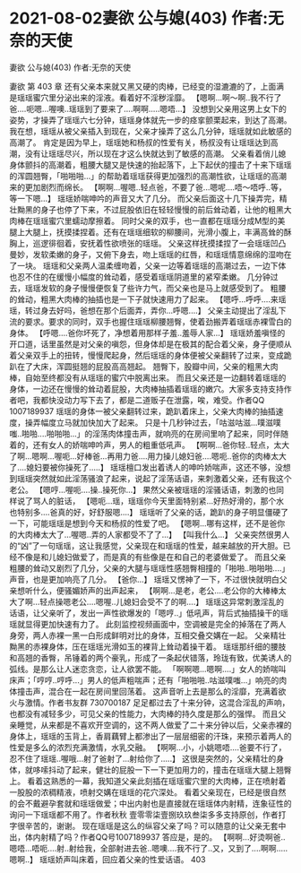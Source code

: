 # 2021-08-02妻欲 公与媳(403) 作者:无奈的天使



妻欲 公与媳(403) 作者:无奈的天使



妻欲 第 403 章
还有父亲本来就又黑又硬的肉棒，已经变的湿漉漉的了，上面满是瑶瑶蜜穴里分泌出来的淫液。看着好不淫秽淫靡。
【嗯啊...啊～啊..我不行了爸....呃嗯...喔噢..瑶瑶到了要来了....啊啊.....嗯唔...】 没想到父亲用这男上女下的姿势，才操弄了瑶瑶六七分钟，瑶瑶身体就先一步的痉挛颤栗起来，到达了高潮。  我在想，瑶瑶从被父亲插入到现在，父亲才操弄了这么几分钟，瑶瑶就如此敏感的高潮了。 肯定是因为早上，瑶瑶她和杨叔的性爱有关，杨叔没有让瑶瑶达到高潮，没有让瑶瑶尽兴，所以现在才这么快就达到了敏感的高潮。
父亲看着俏儿媳身体颤抖的高潮着，粗腰大腿又是快速的抬起落下，上下起伏的撞击了十来下瑶瑶的浑圆翘臀，「啪啪啪...」的帮助着瑶瑶获得更加强烈的高潮性欲，让瑶瑶的高潮来的更加剧烈而绵长。
【啊啊...喔嗯..轻点爸，不要了爸...嗯呢....唔～唔呼..等，等一下嗯...】 瑶瑶娇喘呻吟的声音又大了几分。
而父亲后面这十几下操弄完，精壮黝黑的身子也停了下来，不过屁股依旧在轻轻慢慢的前后耸动着，让他的粗黑大肉棒在瑶瑶蜜穴里蠕动摩擦着。 同时父亲的双手，也一直都在瑶瑶分成M型的美腿上大腿上，抚摸揉捏着。还有在瑶瑶细软的柳腰间，光滑小腹上，丰满高耸的酥胸上，巡逻徘徊着，安抚着性欲喷张的瑶瑶。 父亲这样抚摸揉捏了一会瑶瑶凹凸曼妙，发软柔嫩的身子，又俯下身去，吻上瑶瑶的红唇，和瑶瑶情意绵绵的湿吻在了一块。
瑶瑶和父亲两人温柔缠吻着，父亲一边等着瑶瑶的高潮过去，一边下体也忍不住的在缓慢小幅度的耸动着，感受着瑶瑶阴道里的紧窄柔嫩。
几分钟过去，瑶瑶发软的身子慢慢便恢复了些许力气，而父亲也是马上就感受到了。 粗腰的耸动，粗黑大肉棒的抽插也是一下子就快速用力了起来。
【嗯呼...呼呼....来瑶瑶，转过身去好吗，爸想在那个后面弄，弄你...呼嗯....】 父亲主动提出了淫乱下流的要求。要求的同时，双手也握住瑶瑶柳腰翘臀，使着劲搬弄着瑶瑶赤裸雪白的身体。
【呼嗯....爸你坏死了，净想着用那样子羞..羞辱人家...】 瑶瑶娇羞嗔怪的开口道，话里虽然是对父亲的嗔怨，但身体却是在极其的配合着父亲，身子便顺从着父亲双手上的扭转，慢慢爬起身，然后瑶瑶的身体便被父亲翻转了过来，变成跪趴在了大床，浑圆挺翘的屁股高高翘起。 翘臀下，股瓣中间，父亲的粗黑大肉棒，自始至终都没有从瑶瑶的蜜穴中脱离出来。 而且父亲还是一边翻转着瑶瑶的身体，一边还在慢慢的耸动着屁股，大肉棒抽插着瑶瑶的嫩穴。大家多支持支持作者吧，我都快没动力写下去了，都是二道贩子在泄露，唉，难受。作者QQ 1007189937
瑶瑶的身体一被父亲翻转过来，跪趴着床上，父亲大肉棒的抽插速度，操弄幅度立马就加快加大了起来。 只是十几秒钟过去，「咕滋咕滋...噗滋噗嗤..啪啪....啪啪啪...」的淫荡肉体撞击声，就响亮的在房间里响了起来，同时伴随着的，还有女人的娇喘呻吟声，男人的粗重低吼声。
【啊啊...爸你轻..轻点，太大了啊...嗯啊...喔呃...好棒爸...再用力爸....用力操儿媳妇爸....嗯呃..爸你的肉棒太大了....媳妇要被你操死了.....】 瑶瑶檀口发出着诱人的呻吟娇喘声，这还不够，没想到瑶瑶突然就如此淫荡骚浪了起来，说起了淫荡话语，来刺激着父亲，还有我这个老公。
【嗯哼...喔呃....操..操死你...】 果然父亲被瑶瑶的淫骚话语，刺激的也同样说了骂人的脏话， 【嗯呃...瑶，瑶瑶你今天里面特别紧...好热好滑的，那个水也特别多....爸真的好，好舒服嗯....】
瑶瑶听了父亲的话，跪趴的身子明显僵硬了一下，可能瑶瑶是想到今天和杨叔的性爱了吧。 【嗯啊...哪有这样，还不是爸你的大肉棒太大了...喔嗯..弄的人家都受不了了...】
【叫我什么...】 父亲突然很男人的“凶”了一句瑶瑶，这让我感觉，父亲现在和瑶瑶的性爱，越来越放的开大胆。已经不像是和儿媳妇做爱了，而是真的有些像是在和自己的老婆做爱了。 而且父亲粗腰的耸动又剧烈了几分，父亲的大腿与瑶瑶性感翘臀相撞的「啪啪..啪啪啪....」声音，也是更加响亮了几分。
【爸你...】 瑶瑶又愣神了一下，不过很快就明白父亲想听什么，便骚媚娇声的出声起来， 【啊啊...是老，老公....老公你的大棒棒太大了啊...轻点操嗯老公....嗯喔..儿媳妇会受不了的啊....】
瑶瑶这异常刺激淫乱的话语，让父亲听了，发出一声性欲爆发的「嗯哼..」低吼声，背后式抽插操干的瑶瑶就显得更加快速有力了。
此刻监控视频画面中，空调被是完全的掉落在了两人身旁，两人赤裸一黑一白形成鲜明对比的身体，互相交叠交媾在一起。 父亲精壮黝黑的赤裸身体，压在瑶瑶光滑如玉的裸背上耸动着操干着。
瑶瑶那纤细的腰肢和高翘的香臀，吊锤着的两个豪乳，形成了一条起伏错落，玲珑有致，优美诱人的弧线。是那么让人迷恋贪恋，让人欲罢不能。
「啊啊嗯...嗯啊....」女人的娇喘叫床声；「哼哼..哼呼...」男人的低声粗喘声；还有「啪啪啪..咕滋噗嗤...」响亮的肉体撞击声，混合在一起在房间里回荡着。 这声音听上去是那么的淫靡，充满着欲火与激情。作者书友群 730700187 足足都过去了十来分钟，这混合淫乱的声响，也都没有减轻多少，可见父亲的性能力，大肉棒的持久度是那么的强悍。
而且父亲睡觉，从来都是不喜欢开空调的，这不两人做爱了二十来分钟以后，父亲赤裸的身体上，瑶瑶的玉背上，香肩藕臂上都渗出了一层层细密的汗珠，来预示着两人的性爱是多么的浓烈充满激情，水乳交融。
【啊啊...小，小姚嗯唔....爸要不行了，忍不住了瑶瑶..喔哦...射了爸射了...射给你了.....】 这很是突然的，父亲精壮的身体，就哆嗦抖动了起来，健壮的屁股一下一下更加用力的，撞击在瑶瑶大腿上翘臀上。
看着这熟悉的一幕，我知道父亲此刻插在瑶瑶蜜穴里的大肉棒，正在喷射着一股股的浓稠精液，喷射交媾在瑶瑶的花穴深处。
看着父亲现在，已经是很自然的会不戴避孕套就和瑶瑶做爱；中出内射也是直接就在瑶瑶体内射精，连象征性的询问一下瑶瑶都不用了。作者秋秋 壹零零柒壹捌玖玖叁柒多多支持原创，作者打字很辛苦的，谢谢。
现在瑶瑶是这么的纵容父亲了吗？可以随意的让父亲无套中出，体内射精了吗？作者QQ号1007189937 答应是，是的。
【啊啊...好烫啊爸..嗯唔...唔呃....射..射给我，全部射进去爸..嗯噢....我不行了..又，又到了....啊啊.....嗯啊..】 瑶瑶娇声叫床着，回应着父亲的性爱话语。 403


